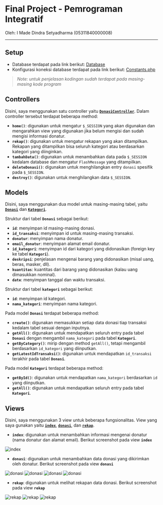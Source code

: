 # Final Project - Pemrograman Integratif

Oleh: I Made Dindra Setyadharma (05311840000008)

---

## Setup

* Database terdapat pada link berikut: [Database](https://github.com/DSlite/covid19/blob/master/covid19.sql)
* Konfigurasi koneksi database terdapat pada link berikut: [Constants.php](https://github.com/DSlite/covid19/blob/master/app/core/Constants.php)

> *Note: untuk penjelasan kodingan sudah terdapat pada masing-masing kode program*

## Controllers

Disini, saya menggunakan satu controller yaitu [**`DonasiController`**](https://github.com/DSlite/covid19/blob/master/app/controllers/DonasiController.php). Dalam controller tersebut terdapat beberapa method:
* **`home()`**: digunakan untuk mengatur `$_SESSION` yang akan digunakan dan mengarahkan view yang digunakan jika belum mengisi dan sudah mengisi informasi donatur.
* **`rekap()`**: digunakan untuk mengatur rekapan yang akan ditampilkan. Rekapan yang ditampilkan bisa seluruh kategori atau berdasarkan kategori yang diinginkan.
* **`tambahData()`**: digunakan untuk menambahkan data pada `$_SESSION` kedalam database dan mengatur `FlashMessage` yang ditampilkan.
* **`deleteDonasi()`**: digunakan untuk menghilangkan entry `donasi` spesifik pada `$_SESSION`.
* **`destroy()`**: digunakan untuk menghilangkan data `$_SESSION`.

## Models

Disini, saya menggunakan dua model untuk masing-masing tabel, yaitu [**`Donasi`**](https://github.com/DSlite/covid19/blob/master/app/models/Donasi.php) dan [**`Kategori`**](https://github.com/DSlite/covid19/blob/master/app/models/Kategori.php).

Struktur dari tabel **`Donasi`** sebagai berikut:
* **`id`**: menyimpan id masing-masing donasi.
* **`id_transaksi`**: menyimpan id untuk masing-masing transaksi.
* **`donatur`**: menyimpan nama donatur.
* **`email_donatur`**: menyimpan alamat email donatur.
* **`id_kategori`**: menyimpan id dari kategori yang didonasikan (foreign key ke tabel **`Kategori`**).
* **`deskripsi`**: penjelasan mengenai barang yang didonasikan (misal uang, beras, masker, dll).
* **`kuantitas`**: kuantitas dari barang yang didonasikan (kalau uang dimasukkan nominal).
* **`date`**: menyimpan tanggal dan waktu transaksi.

Struktur dari tabel **`kategori`** sebagai berikut:
* **`id`**: menyimpan id kategori.
* **`nama_kategori`**: menyimpan nama kategori.

Pada model **`Donasi`** terdapat beberapa method:
* **`create()`**: digunakan memasukkan setiap data donasi tiap transaksi kedalam tabel sesuai dengan inputnya.
* **`getAll()`**: digunakan untuk mendapatkan seluruh entry pada tabel **`Donasi`** dengan mengambil `nama_kategori` pada tabel **`Kategori`**.
* **`getByCategory()`**: mirip dengan method `getAll()`, tetapi mengambil berdasarkan `id_kategori` yang diinputkan.
* **`getLatestIdTransaksi()`**: digunakan untuk mendapatkan `id_transaksi` terakhir pada tabel **`Donasi`**.

Pada model **`Kategori`** terdapat beberapa method:
* **`getById()`**: digunakan untuk mendapatkan `nama_kategori` berdasarkan `id` yang diinputkan.
* **`getAll()`**: digunakan untuk mendapatkan seluruh entry pada tabel **`Kategori`**.

## Views

Disini, saya menggunakan 3 view untuk beberapa fungsionalitas. View yang saya gunakan yaitu [**`index`**](https://github.com/DSlite/covid19/blob/master/app/views/donasi/index.html), [**`donasi`**](https://github.com/DSlite/covid19/blob/master/app/views/donasi/donasi.html), dan [**`rekap`**](https://github.com/DSlite/covid19/blob/master/app/views/donasi/rekap.html).

* **`index`**: digunakan untuk menambahkan informasi mengenai donatur (nama donatur dan alamat email). Berikut screenshot pada view **`index`**

![index](https://user-images.githubusercontent.com/17781660/82135010-968e9400-9830-11ea-81fb-243b5cd27fd7.png)

* **`donasi`**: digunakan untuk menambahkan data donasi yang dikirimkan oleh donatur. Berikut screenshot pada view **`donasi`**

![donasi](https://user-images.githubusercontent.com/17781660/82135035-d786a880-9830-11ea-906d-d2f3449d9710.png)
![donasi](https://user-images.githubusercontent.com/17781660/82135040-dc4b5c80-9830-11ea-9dac-32665e631586.png)
![donasi](https://user-images.githubusercontent.com/17781660/82135042-e2d9d400-9830-11ea-8261-455ac293b83a.png)
![donasi](https://user-images.githubusercontent.com/17781660/82135053-000ea280-9831-11ea-973c-6a61c0ab2a58.png)

* **`rekap`**: digunakan untuk melihat rekapan data donasi. Berikut screenshot pada view **`rekap`**

![rekap](https://user-images.githubusercontent.com/17781660/82135095-4401a780-9831-11ea-9bc2-1bbc29ebdbbe.png)
![rekap](https://user-images.githubusercontent.com/17781660/82135117-77dccd00-9831-11ea-87ff-f40e17a8b7cf.png)
![rekap](https://user-images.githubusercontent.com/17781660/82135098-46640180-9831-11ea-80ce-b660638f1a36.png)
